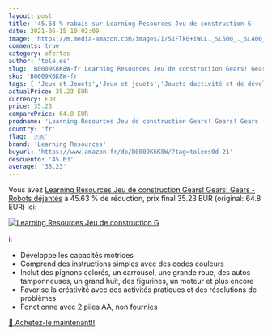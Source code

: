 ```yaml
---
layout: post
title: '45.63 % rabais sur Learning Resources Jeu de construction G'
date: 2021-06-15 10:02:09
image: 'https://m.media-amazon.com/images/I/51Flk0+iWLL._SL500_._SL400_.jpg'
comments: true
category: ofertas
author: 'tole.es'
slug: 'B0009K6K8W-fr Learning Resources Jeu de construction Gears! Gears! Gears...'
sku: 'B0009K6K8W-fr'
tags: [ 'Jeux et Jouets','Jeux et jouets','Jouets dactivité et de développement','Jouets déveil et 1er âge','learning resources', ]
actualPrice: 35.23 EUR
currency: EUR
price: 35.23
comparePrice: 64.8 EUR
prodname: 'Learning Resources Jeu de construction Gears! Gears! Gears - Robots déjantés'
country: 'fr'
flag: '🇫🇷'
brand: 'Learning Resources'
buyurl: 'https://www.amazon.fr/dp/B0009K6K8W/?tag=tolees0d-21'
descuento: '45.63'
average: '35.23'
---
```


Vous avez [Learning Resources Jeu de construction Gears! Gears! Gears - Robots déjantés](https://www.amazon.fr/dp/B0009K6K8W/?tag=tolees0d-21)  à  45.63 % de réduction, prix final  35.23 EUR (original: 64.8 EUR) ici:

[![Learning Resources Jeu de construction G](https://m.media-amazon.com/images/I/51Flk0+iWLL._SL500_._SL400_.jpg)](https://www.amazon.fr/dp/B0009K6K8W/?tag=tolees0d-21)

ℹ️:

- Développe les capacités motrices
- Comprend des instructions simples avec des codes couleurs
- Inclut des pignons colorés, un carrousel, une grande roue, des autos tamponneuses, un grand huit, des figurines, un moteur et plus encore
- Favorise la créativité avec des activités pratiques et des résolutions de problèmes
- Fonctionne avec 2 piles AA, non fournies

[🛒 Achetez-le maintenant!!](https://www.amazon.fr/dp/B0009K6K8W/?tag=tolees0d-21)

